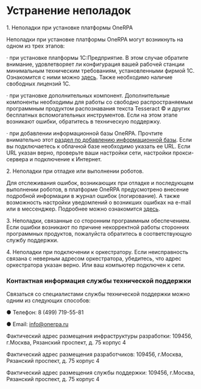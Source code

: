 # Устранение неполадок

1\.     Неполадки при установке платформы OneRPA

Неполадки при установке платформы OneRPA могут возникнуть на одном из трех этапов:

·        при установке платформы 1С:Предприятие. В этом случае обратите внимание, удовлетворяет ли конфигурация вашей рабочей станции  минимальным техническим требованиям, установленными фирмой 1С. Ознакомится с ними можно [здесь](https://v8.1c.ru/tekhnologii/sistemnye-trebovaniya-1s-predpriyatiya-8/). Также необходимо наличие свободных лицензий 1С.

·        при установке дополнительных компонент. Дополнительные компоненты необходимы для работы со свободно распространяемым программным продуктом распознавания текста Tesseract ©  и других бесплатных вспомогательных инструментов. Если на этом этапе возникают ошибки, обратитесь в техническую поддержку.

·        при добавлении информационной базы OneRPA. Прочтите внимательно этот [раздел по добавлению информационной базы](../ustanovka-i-nastroika.md#etap-3.). Если вы подключаетесь к облачной базе необходимо указать ее URL. Если URL указан верно, проверьте ваши настройки сети, настройки прокси-сервера и подключение к Интернет.

2\.     Неполадки при отладке или выполнении роботов.

Для отслеживания ошибок, возникающих при отладке и последующем выполнении роботов, в платформе OneRPA предусмотрено  внесение подробной информации в журнал ошибок (логирование). А также возможность настройки уведомлений о возникших ошибках на e-mail или в мессенджер. Подробнее можно ознакомится [здесь](logirovanie-vypolneniya-programmnykh-robotov-i-opoveshenie-ob-oshibkakh-pri-ikh-vypolnenii.md).

3\.     Неполадки, связанные со сторонним программным обеспечением. Если ошибки возникают по причине некорректной работы сторонних программных продуктов, пожалуйста обратитесь в  соответствующую службу поддержки.

4\.     Неполадки при подключении к оркестратору. Если неисправность связана с неверным адресом оркестратора, убедитесь, что адрес оркестратора указан верно. Или ваш компьютер подключен к сети.

### Контактная информация службы технической поддержки

Связаться со специалистами службы технической поддержки можно одним из следующих способов:

● Телефон: 8 (499) 719-55-81&#x20;

● Email: info@onerpa.ru

Фактический адрес размещения инфраструктуры разработки: 109456, г.Москва, Рязанский проспект, д. 75 корпус 4

Фактический адрес размещения разработчиков: 109456, г.Москва, Рязанский проспект, д. 75 корпус 4

Фактический адрес размещения службы поддержки: 109456, г.Москва, Рязанский проспект, д. 75 корпус 4
